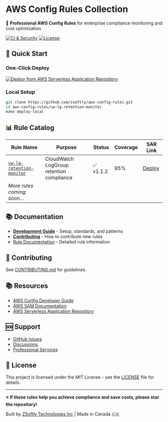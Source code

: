 # AWS Config Rules Collection

🎯 **Professional AWS Config Rules** for enterprise compliance monitoring and cost optimization.

[![CI & Security](https://github.com/zsoftly/aws-config-rules/actions/workflows/ci.yml/badge.svg)](https://github.com/zsoftly/aws-config-rules/actions/workflows/ci.yml)
[![License](https://img.shields.io/badge/License-MIT-blue.svg)](LICENSE)

## 🚀 Quick Start

### One-Click Deploy

[![Deploy from AWS Serverless Application Repository](https://img.shields.io/badge/Deploy%20from%20SAR-CloudWatch%20LogGroup%20Retention%20Monitor-orange?style=for-the-badge&logo=amazon-aws)](https://serverlessrepo.aws.amazon.com/applications/ca-central-1/410129828371/CloudWatch-LogGroup-Retention-Monitor)

### Local Setup
```bash
git clone https://github.com/zsoftly/aws-config-rules.git
cd aws-config-rules/cw-lg-retention-monitor
make deploy-local
```

## 📊 Rule Catalog

| Rule Name | Purpose | Status | Coverage | SAR Link |
|-----------|---------|--------|----------|----------|
| [`cw-lg-retention-monitor`](./cw-lg-retention-monitor/) | CloudWatch LogGroup retention compliance | ✅ v1.1.2 | 95% | [Deploy](https://serverlessrepo.aws.amazon.com/applications/ca-central-1/410129828371/CloudWatch-LogGroup-Retention-Monitor) |
| *More rules coming soon...* | | | | |

## 📚 Documentation

- [**Development Guide**](./DEVELOPMENT.md) - Setup, standards, and patterns
- [**Contributing**](./CONTRIBUTING.md) - How to contribute new rules
- [Rule Documentation](./cw-lg-retention-monitor/README.md) - Detailed rule information

## 🤝 Contributing

See [CONTRIBUTING.md](./CONTRIBUTING.md) for guidelines.

## 📚 Resources

- [AWS Config Developer Guide](https://docs.aws.amazon.com/config/latest/developerguide/)
- [AWS SAM Documentation](https://docs.aws.amazon.com/serverless-application-model/)
- [AWS Serverless Application Repository](https://aws.amazon.com/serverless/serverlessrepo/)

## 🆘 Support

- [GitHub Issues](https://github.com/zsoftly/aws-config-rules/issues)
- [Discussions](https://github.com/zsoftly/aws-config-rules/discussions)
- [Professional Services](https://cloud.zsoftly.com/)

## 📄 License

This project is licensed under the MIT License - see the [LICENSE](LICENSE) file for details.

---

**⭐ If these rules help you achieve compliance and save costs, please star the repository!**

Built by [ZSoftly Technologies Inc](https://zsoftly.com) | Made in Canada 🇨🇦